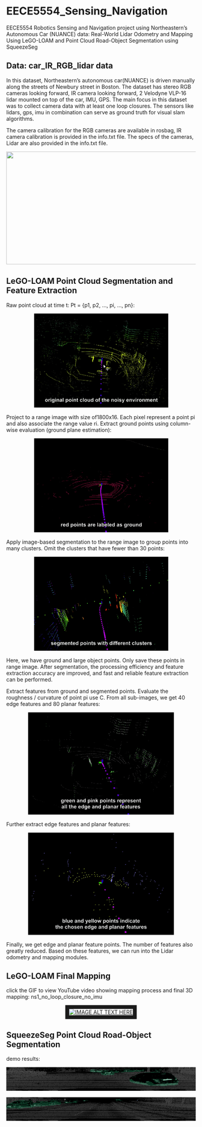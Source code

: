 # EECE5554_Sensing_Navigation
EECE5554 Robotics Sensing and Navigation project using Northeastern’s Autonomous Car (NUANCE) data: 
Real-World Lidar Odometry and Mapping Using LeGO-LOAM and Point Cloud Road-Object Segmentation using SqueezeSeg

## Data: car_IR_RGB_lidar data

In this dataset, Northeastern’s autonomous car(NUANCE) is driven manually along the streets of Newbury street in Boston. The dataset has stereo RGB cameras looking forward, IR camera looking forward, 2 Velodyne VLP-16 lidar mounted on top of the car, IMU, GPS. The main focus in this dataset was to collect camera data with at least one  loop closures. The sensors like lidars, gps, imu in combination can serve as ground truth for visual slam algorithms.

The camera calibration for the RGB cameras are available in rosbag, IR camera calibration is provided in the info.txt file. The specs of the cameras, Lidar are also provided in the info.txt file.

<p align="center">
<img src="https://github.com/seanxu889/EECE5554_Sensing_Navigation/blob/master/Data/car_IR_RGB_lidar_data_screenshot.png" height="300" width="600">
</p>

## LeGO-LOAM Point Cloud Segmentation and Feature Extraction

Raw point cloud at time t: Pt = {p1, p2, …, pi, …, pn}:
<p align="center">
<img src="https://github.com/seanxu889/EECE5554_RSN/blob/master/results/2a_raw2.gif">      
</p>
      
Project to a range image with size of1800x16. Each pixel represent a point pi and also associate the range value ri.
Extract ground points using column-wise evaluation (ground plane estimation):
<p align="center">
<img src="https://github.com/seanxu889/EECE5554_RSN/blob/master/results/2b_ground2.gif"> 
</p>

Apply image-based segmentation to the range image to group points into many clusters. Omit the clusters that have fewer than 30 points:
<p align="center">
<img src="https://github.com/seanxu889/EECE5554_RSN/blob/master/results/2b_seg2.gif"> 
</p>

Here, we have ground and large object points. Only save these points in range image. After segmentation, the processing efficiency and feature extraction accuracy are improved, and fast and reliable feature extraction can be performed.

Extract features from ground and segmented points. Evaluate the roughness / curvature of point pi use C. From all sub-images, we get 40 edge features and 80 planar features:
<p align="center">
<img src="https://github.com/seanxu889/EECE5554_RSN/blob/master/results/2d.gif"> 
</p>

Further extract edge features and planar features:
<p align="center">
<img src="https://github.com/seanxu889/EECE5554_RSN/blob/master/results/2c.gif"> 
</p>

Finally, we get edge and planar feature points. The number of features also greatly reduced. Based on these features, we can run into the Lidar odometry and mapping modules.

## LeGO-LOAM Final Mapping
click the GIF to view YouTube video showing mapping process and final 3D mapping: ns1_no_loop_closure_no_imu

<div align="center">
      <a href="http://www.youtube.com/watch?feature=player_embedded&v=ZVJjqH2R0SQ
" target="_blank">
      <img 
       src="https://github.com/seanxu889/EECE5554_RSN/blob/master/results/overview1.gif" 
       alt="IMAGE ALT TEXT HERE" width="560" height="360" border="10" />
       </a>
     </div>

## SqueezeSeg Point Cloud Road-Object Segmentation

demo results:
<p align="center">
<img src="https://github.com/seanxu889/EECE5554_RSN/blob/master/results/plot_2011_09_26_0093_0000000412.png"> 
</p>

<p align="center">
<img src="https://github.com/seanxu889/EECE5554_RSN/blob/master/results/plot_2011_09_26_0001_0000000030.png"> 
</p>
